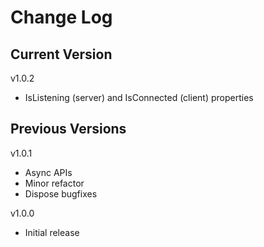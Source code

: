 # Change Log

## Current Version
 
v1.0.2

- IsListening (server) and IsConnected (client) properties

## Previous Versions

v1.0.1

- Async APIs
- Minor refactor
- Dispose bugfixes

v1.0.0

- Initial release